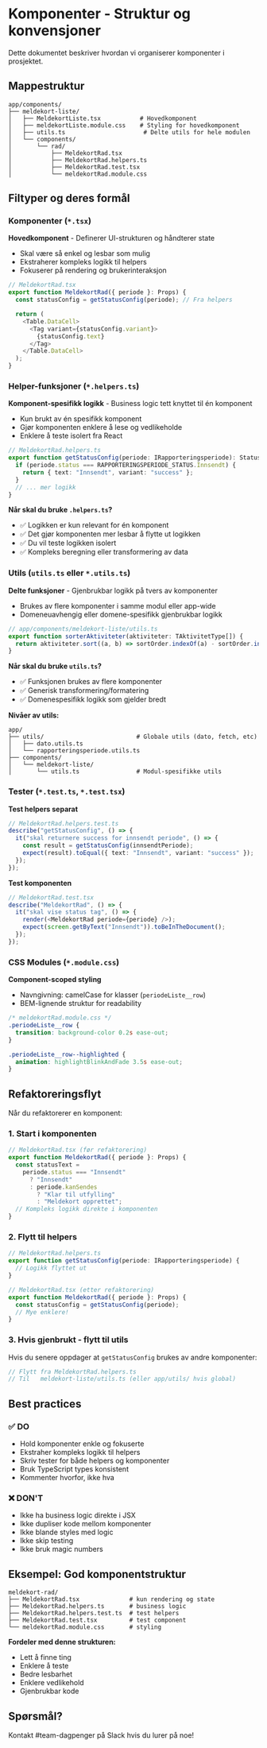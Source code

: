 # Komponenter - Struktur og konvensjoner

Dette dokumentet beskriver hvordan vi organiserer komponenter i prosjektet.

## Mappestruktur

```
app/components/
├── meldekort-liste/
│   ├── MeldekortListe.tsx           # Hovedkomponent
│   ├── meldekortListe.module.css    # Styling for hovedkomponent
│   ├── utils.ts                      # Delte utils for hele modulen
│   └── components/
│       └── rad/
│           ├── MeldekortRad.tsx
│           ├── MeldekortRad.helpers.ts
│           ├── MeldekortRad.test.tsx
│           └── meldekortRad.module.css
```

## Filtyper og deres formål

### Komponenter (`*.tsx`)

**Hovedkomponent** - Definerer UI-strukturen og håndterer state

- Skal være så enkel og lesbar som mulig
- Ekstraherer kompleks logikk til helpers
- Fokuserer på rendering og brukerinteraksjon

```typescript
// MeldekortRad.tsx
export function MeldekortRad({ periode }: Props) {
  const statusConfig = getStatusConfig(periode); // Fra helpers

  return (
    <Table.DataCell>
      <Tag variant={statusConfig.variant}>
        {statusConfig.text}
      </Tag>
    </Table.DataCell>
  );
}
```

### Helper-funksjoner (`*.helpers.ts`)

**Komponent-spesifikk logikk** - Business logic tett knyttet til én komponent

- Kun brukt av én spesifikk komponent
- Gjør komponenten enklere å lese og vedlikeholde
- Enklere å teste isolert fra React

```typescript
// MeldekortRad.helpers.ts
export function getStatusConfig(periode: IRapporteringsperiode): StatusConfig {
  if (periode.status === RAPPORTERINGSPERIODE_STATUS.Innsendt) {
    return { text: "Innsendt", variant: "success" };
  }
  // ... mer logikk
}
```

**Når skal du bruke `.helpers.ts`?**

- ✅ Logikken er kun relevant for én komponent
- ✅ Det gjør komponenten mer lesbar å flytte ut logikken
- ✅ Du vil teste logikken isolert
- ✅ Kompleks beregning eller transformering av data

### Utils (`utils.ts` eller `*.utils.ts`)

**Delte funksjoner** - Gjenbrukbar logikk på tvers av komponenter

- Brukes av flere komponenter i samme modul eller app-wide
- Domeneuavhengig eller domene-spesifikk gjenbrukbar logikk

```typescript
// app/components/meldekort-liste/utils.ts
export function sorterAktiviteter(aktiviteter: TAktivitetType[]) {
  return aktiviteter.sort((a, b) => sortOrder.indexOf(a) - sortOrder.indexOf(b));
}
```

**Når skal du bruke `utils.ts`?**

- ✅ Funksjonen brukes av flere komponenter
- ✅ Generisk transformering/formatering
- ✅ Domenespesifikk logikk som gjelder bredt

**Nivåer av utils:**

```
app/
├── utils/                          # Globale utils (dato, fetch, etc)
│   ├── dato.utils.ts
│   └── rapporteringsperiode.utils.ts
├── components/
│   └── meldekort-liste/
│       └── utils.ts                # Modul-spesifikke utils
```

### Tester (`*.test.ts`, `*.test.tsx`)

**Test helpers separat**

```typescript
// MeldekortRad.helpers.test.ts
describe("getStatusConfig", () => {
  it("skal returnere success for innsendt periode", () => {
    const result = getStatusConfig(innsendtPeriode);
    expect(result).toEqual({ text: "Innsendt", variant: "success" });
  });
});
```

**Test komponenten**

```typescript
// MeldekortRad.test.tsx
describe("MeldekortRad", () => {
  it("skal vise status tag", () => {
    render(<MeldekortRad periode={periode} />);
    expect(screen.getByText("Innsendt")).toBeInTheDocument();
  });
});
```

### CSS Modules (`*.module.css`)

**Component-scoped styling**

- Navngivning: camelCase for klasser (`periodeListe__row`)
- BEM-lignende struktur for readability

```css
/* meldekortRad.module.css */
.periodeListe__row {
  transition: background-color 0.2s ease-out;
}

.periodeListe__row--highlighted {
  animation: highlightBlinkAndFade 3.5s ease-out;
}
```

## Refaktoreringsflyt

Når du refaktorerer en komponent:

### 1. Start i komponenten

```typescript
// MeldekortRad.tsx (før refaktorering)
export function MeldekortRad({ periode }: Props) {
  const statusText =
    periode.status === "Innsendt"
      ? "Innsendt"
      : periode.kanSendes
        ? "Klar til utfylling"
        : "Meldekort opprettet";
  // Kompleks logikk direkte i komponenten
}
```

### 2. Flytt til helpers

```typescript
// MeldekortRad.helpers.ts
export function getStatusConfig(periode: IRapporteringsperiode) {
  // Logikk flyttet ut
}

// MeldekortRad.tsx (etter refaktorering)
export function MeldekortRad({ periode }: Props) {
  const statusConfig = getStatusConfig(periode);
  // Mye enklere!
}
```

### 3. Hvis gjenbrukt - flytt til utils

Hvis du senere oppdager at `getStatusConfig` brukes av andre komponenter:

```typescript
// Flytt fra MeldekortRad.helpers.ts
// Til   meldekort-liste/utils.ts (eller app/utils/ hvis global)
```

## Best practices

### ✅ DO

- Hold komponenter enkle og fokuserte
- Ekstraher kompleks logikk til helpers
- Skriv tester for både helpers og komponenter
- Bruk TypeScript types konsistent
- Kommenter hvorfor, ikke hva

### ❌ DON'T

- Ikke ha business logic direkte i JSX
- Ikke dupliser kode mellom komponenter
- Ikke blande styles med logic
- Ikke skip testing
- Ikke bruk magic numbers

## Eksempel: God komponentstruktur

```
meldekort-rad/
├── MeldekortRad.tsx              # kun rendering og state
├── MeldekortRad.helpers.ts       # business logic
├── MeldekortRad.helpers.test.ts  # test helpers
├── MeldekortRad.test.tsx         # test component
└── meldekortRad.module.css       # styling
```

**Fordeler med denne strukturen:**

- Lett å finne ting
- Enklere å teste
- Bedre lesbarhet
- Enklere vedlikehold
- Gjenbrukbar kode

## Spørsmål?

Kontakt #team-dagpenger på Slack hvis du lurer på noe!
